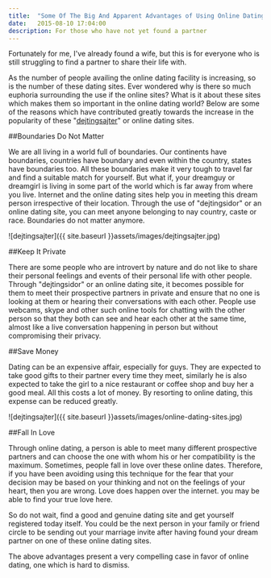 ```yaml
---
title:  "Some Of The Big And Apparent Advantages of Using Online Dating Sites"
date:   2015-08-10 17:04:00
description: For those who have not yet found a partner
---
```


Fortunately for me, I've already found a wife, but this is for everyone who is still struggling to find a partner to share their life with.

As the number of people availing the online dating facility is increasing, so is the number of these dating sites. Ever wondered why is there so much euphoria surrounding the use if the online sites? What is it about these sites which makes them so important in the online dating world? Below are some of the reasons which have contributed greatly towards the increase in the popularity of these "[dejtingsajter](http://www.xn--ntdejtingsidor-5hb.net/)" or online dating sites. 

##Boundaries Do Not Matter

We are all living in a world full of boundaries. Our continents have boundaries, countries have boundary and even within the country, states have boundaries too. All these boundaries make it very tough to travel far and find a suitable match for yourself. But what if, your dreamguy or dreamgirl is living in some part of the world which is far away from where you live. Internet and the online dating sites help you in meeting this dream person irrespective of their location. Through the use of "dejtingsidor" or an online dating site, you can meet anyone belonging to nay country, caste or race. Boundaries do not matter anymore. 

![dejtingsajter]({{ site.baseurl }}assets/images/dejtingsajter.jpg)

##Keep It Private

There are some people who are introvert by nature and do not like to share their personal feelings and events of their personal life with other people. Through "dejtingsidor" or an online dating site, it becomes possible for them to meet their prospective partners in private and ensure that no one is looking at them or hearing their conversations with each other. People use webcams, skype and other such online tools for chatting with the other person so that they both can see and hear each other at the same time, almost like a live conversation happening in person but without compromising their privacy. 

##Save Money

Dating can be an expensive affair, especially for guys. They are expected to take good gifts to their partner every time they meet, similarly he is also expected to take the girl to a nice restaurant or coffee shop and buy her a good meal. All this costs a lot of money. By resorting to online dating, this expense can be reduced greatly. 

![dejtingsajter]({{ site.baseurl }}assets/images/online-dating-sites.jpg)

##Fall In Love

Through online dating, a person is able to meet many different prospective partners and can choose the one with whom his or her compatibility is the maximum. Sometimes, people fall in love over these online dates. Therefore, if you have been avoiding using this technique for the fear that your decision may be based on your thinking and not on the feelings of your heart, then you are wrong. Love does happen over the internet. you may be able to find your true love here. 

So do not wait, find a good and genuine dating site and get yourself registered today itself. You could be the next person in your family or friend circle to be sending out your marriage invite after having found your dream partner on one of these online dating sites. 

The above advantages present a very compelling case in favor of online dating, one which is hard to dismiss. 
